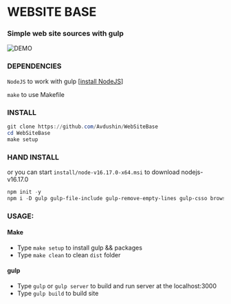 # WEBSITE BASE

### Simple web site sources with gulp

![DEMO](https://cdn.discordapp.com/attachments/650681889308278785/1018540399029133402/demo.png)

### DEPENDENCIES

`NodeJS` to work with gulp [[install NodeJS](https://nodejs.org/en/)]

`make` to use Makefile


### INSTALL

```powershell
git clone https://github.com/Avdushin/WebSiteBase
cd WebSiteBase
make setup
```

### HAND INSTALL

or you can start `install/node-v16.17.0-x64.msi` to download nodejs-v16.17.0

```powershell
npm init -y
npm i -D gulp gulp-file-include gulp-remove-empty-lines gulp-csso browser-sync del gulp-htmlmin gulp-replace fs
```

### USAGE:

#### Make

* Type `make setup` to install gulp && packages
* Type `make clean` to clean `dist` folder

#### gulp

* Type `gulp` or `gulp server` to build and run server at the localhost:3000
* Type `gulp build` to build site

